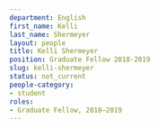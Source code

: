 ```yaml
---
department: English
first_name: Kelli
last_name: Shermeyer
layout: people
title: Kelli Shermeyer
position: Graduate Fellow 2018-2019
slug: kelli-shermeyer
status: not_current
people-category:
- student
roles:
- Graduate Fellow, 2018–2019
---
```



